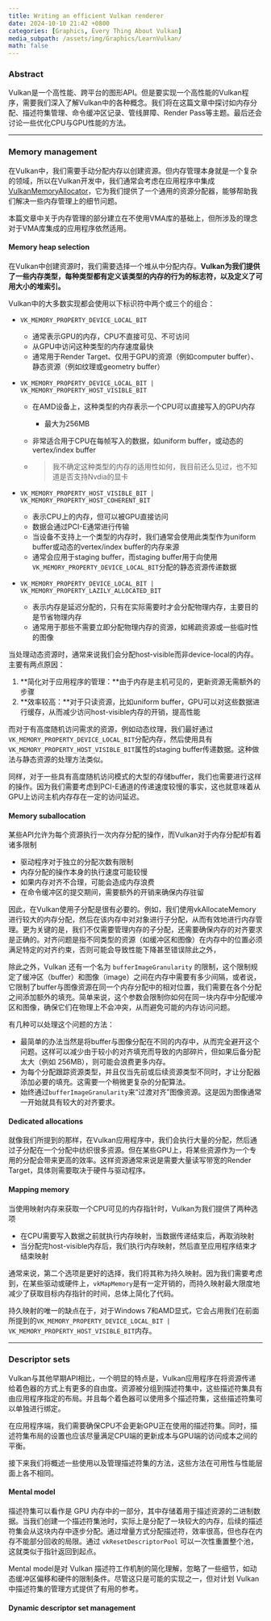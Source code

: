 ```yaml
---
title: Writing an efficient Vulkan renderer
date: 2024-10-10 21:42 +0800
categories: [Graphics, Every Thing About Vulkan]
media_subpath: /assets/img/Graphics/LearnVulkan/
math: false
---
```


### Abstract

Vulkan是一个高性能、跨平台的图形API。但是要实现一个高性能的Vulkan程序，需要我们深入了解Vulkan中的各种概念。我们将在这篇文章中探讨如内存分配、描述符集管理、命令缓冲区记录、管线屏障、Render Pass等主题。最后还会讨论一些优化CPU与GPU性能的方法。

---

### Memory management

在Vulkan中，我们需要手动分配内存以创建资源。但内存管理本身就是一个复杂的领域，所以在Vulkan开发中，我们通常会考虑在应用程序中集成[VulkanMemoryAllocator](https://github.com/GPUOpen-LibrariesAndSDKs/VulkanMemoryAllocator)，它为我们提供了一个通用的资源分配器，能够帮助我们解决一些内存管理上的细节问题。

本篇文章中关于内存管理的部分建立在不使用VMA库的基础上，但所涉及的理念对于VMA库集成的应用程序依然适用。

#### Memory heap selection

在Vulkan中创建资源时，我们需要选择一个堆从中分配内存。**Vulkan为我们提供了一些内存类型，每种类型都有定义该类型的内存的行为的标志符，以及定义了可用大小的堆索引。**

Vulkan中的大多数实现都会使用以下标识符中两个或三个的组合：

- `VK_MEMORY_PROPERTY_DEVICE_LOCAL_BIT` 

  - 通常表示GPU的内存，CPU不直接可见、不可访问
  - 从GPU中访问这种类型的内存速度最快
  - 通常用于Render Target、仅用于GPU的资源（例如computer buffer）、静态资源（例如纹理或geometry buffer）

- `VK_MEMORY_PROPERTY_DEVICE_LOCAL_BIT | VK_MEMORY_PROPERTY_HOST_VISIBLE_BIT`

  - 在AMD设备上，这种类型的内存表示一个CPU可以直接写入的GPU内存

    - 最大为256MB

  - 非常适合用于CPU在每帧写入的数据，如uniform buffer，或动态的vertex/index buffer

  - > 我不确定这种类型的内存的适用性如何，我目前还么见过，也不知道是否支持Nvdia的显卡

- `VK_MEMORY_PROPERTY_HOST_VISIBLE_BIT | VK_MEMORY_PROPERTY_HOST_COHERENT_BIT`

  - 表示CPU上的内存，但可以被GPU直接访问
  - 数据会通过PCI-E通常进行传输
  - 当设备不支持上一个类型的内存时，我们通常会使用此类型作为uniform buffer或动态的vertex/index buffer的内存来源
  - 通常会应用于staging buffer，而staging buffer用于向使用`VK_MEMORY_PROPERTY_DEVICE_LOCAL_BIT`分配的静态资源传递数据

- `VK_MEMORY_PROPERTY_DEVICE_LOCAL_BIT | VK_MEMORY_PROPERTY_LAZILY_ALLOCATED_BIT`
  - 表示内存是延迟分配的，只有在实际需要时才会分配物理内存，主要目的是节省物理内存
  - 通常用于那些不需要立即分配物理内存的资源，如稀疏资源或一些临时性的图像

当处理动态资源时，通常来说我们会分配host-visible而非device-local的内存。主要有两点原因：

1. **简化对于应用程序的管理：**由于内存是主机可见的，更新资源无需额外的步骤
2. **效率较高：**对于只读资源，比如uniform buffer，GPU可以对这些数据进行缓存，从而减少访问host-visible内存的开销，提高性能

而对于有高度随机访问需求的资源，例如动态纹理，我们最好通过`VK_MEMORY_PROPERTY_DEVICE_LOCAL_BIT`分配内存，然后使用具有`VK_MEMORY_PROPERTY_HOST_VISIBLE_BIT`属性的staging buffer传递数据。这种做法与静态资源的处理方法类似。

同样，对于一些具有高度随机访问模式的大型的存储buffer，我们也需要进行这样的操作。因为我们需要考虑到PCI-E通道的传递速度较慢的事实，这也就意味着从GPU上访问主机内存存在一定的访问延迟。

#### Memory suballocation

某些API允许为每个资源执行一次内存分配的操作，而Vulkan对于内存分配却有着诸多限制

- 驱动程序对于独立的分配次数有限制
- 内存分配的操作本身的执行速度可能较慢
- 如果内存对齐不合理，可能会造成内存浪费
- 在命令缓冲区的提交期间，需要额外的开销来确保内存驻留

因此，在Vulkan使用子分配是很有必要的。例如，我们使用vkAllocateMemory进行较大的内存分配，然后在该内存中对对象进行子分配，从而有效地进行内存管理。更为关键的是，我们不仅需要管理内存的子分配，还需要确保内存的对齐要求是正确的。对齐问题是指不同类型的资源（如缓冲区和图像）在内存中的位置必须满足特定的对齐约束，否则可能会导致性能下降甚至错误除此之外，

除此之外，Vulkan 还有一个名为 `bufferImageGranularity` 的限制，这个限制规定了缓冲区（buffer）和图像（image）之间在内存中需要有多少间隔，或者说，它限制了buffer与图像资源在同一个内存分配中的相对位置，我们需要在各个分配之间添加额外的填充。简单来说，这个参数会限制你如何在同一块内存中分配缓冲区和图像，确保它们在物理上不会冲突，从而避免可能的内存访问问题。

有几种可以处理这个问题的方法：

- 最简单的办法当然是将buffer与图像分配在不同的内存中，从而完全避开这个问题。这样可以减少由于较小的对齐填充而导致的内部碎片，但如果后备分配太大（例如 256MB），则可能会浪费更多内存。
- 为每个分配跟踪资源类型，并且仅当先前或后续资源类型不同时，才让分配器添加必要的填充。这需要一个稍微更复杂的分配算法。
- 始终通过`bufferImageGranularity`来“过渡对齐”图像资源。这是因为图像通常一开始就具有较大的对齐要求。

#### Dedicated allocations

就像我们所提到的那样，在Vulkan应用程序中，我们会执行大量的分配，然后通过子分配在一个分配中纺织很多资源。但在某些GPU上，将某些资源作为一个专用的分配会带来更高的效率。这样资源通常来说是需要大量读写带宽的Render Target，具体则需要取决于硬件与驱动程序。

#### Mapping memory

当使用映射内存来获取一个CPU可见的内存指针时，Vulkan为我们提供了两种选项

- 在CPU需要写入数据之前就执行内存映射，当数据传递结束后，再取消映射
- 当分配完host-visible内存后，我们执行内存映射，然后直至应用程序结束才结束映射

通常来说，第二个选项是更好的选择，我们将其称为持久映射。因为我们需要考虑到，在某些驱动或硬件上，`vkMapMemory`是有一定开销的，而持久映射最大限度地减少了获取目标内存指针的时间，总体上简化了代码。

持久映射的唯一的缺点在于，对于Windows 7和AMD显式，它会占用我们在前面所提到的`VK_MEMORY_PROPERTY_DEVICE_LOCAL_BIT | VK_MEMORY_PROPERTY_HOST_VISIBLE_BIT`内存。

---

### Descriptor sets

Vulkan与其他早期API相比，一个明显的特点是，Vulkan应用程序在将资源传递给着色器的方式上有更多的自由度。资源被分组到描述符集中，这些描述符集具有由应用程序指定的布局。并且每个着色器可以使用多个描述符集，这些描述符集可以单独进行绑定。

在应用程序端，我们需要确保CPU不会更新GPU正在使用的描述符集。同时，描述符集布局的设置也应该尽量满足CPU端的更新成本与GPU端的访问成本之间的平衡。

接下来我们将概述一些使用以及管理描述符集的方法，这些方法在可用性与性能层面上各不相同。

#### Mental model

描述符集可以看作是 GPU 内存中的一部分，其中存储着用于描述资源的二进制数据。当我们创建一个描述符集池时，实际上是分配了一块较大的内存，后续的描述符集会从这块内存中逐步分配。通过增量方式分配描述符，效率很高，但也存在内存不能部分回收的局限。通过 `vkResetDescriptorPool` 可以一次性重置整个池，这就类似于指针返回到起点。

Mental model是对 Vulkan 描述符工作机制的简化理解，忽略了一些细节，如动态缓冲区偏移和硬件的限制条件。尽管这只是可能的实现之一，但对计划 Vulkan 中描述符集的管理方式提供了有用的参考。

#### Dynamic descriptor set management

